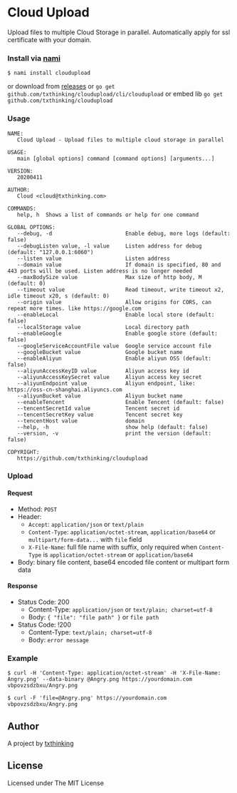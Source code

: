 # Cloud Upload

Upload files to multiple Cloud Storage in parallel. Automatically apply for ssl certificate with your domain.

### Install via [nami](https://github.com/txthinking/nami)

```
$ nami install cloudupload
```

or download from [releases](https://github.com/txthinking/cloudupload/releases) or `go get github.com/txthinking/cloudupload/cli/cloudupload` or embed lib `go get github.com/txthinking/cloudupload`

### Usage

```
NAME:
   Cloud Upload - Upload files to multiple cloud storage in parallel

USAGE:
   main [global options] command [command options] [arguments...]

VERSION:
   20200411

AUTHOR:
   Cloud <cloud@txthinking.com>

COMMANDS:
   help, h  Shows a list of commands or help for one command

GLOBAL OPTIONS:
   --debug, -d                       Enable debug, more logs (default: false)
   --debugListen value, -l value     Listen address for debug (default: "127.0.0.1:6060")
   --listen value                    Listen address
   --domain value                    If domain is specified, 80 and 443 ports will be used. Listen address is no longer needed
   --maxBodySize value               Max size of http body, M (default: 0)
   --timeout value                   Read timeout, write timeout x2, idle timeout x20, s (default: 0)
   --origin value                    Allow origins for CORS, can repeat more times. like https://google.com
   --enableLocal                     Enable local store (default: false)
   --localStorage value              Local directory path
   --enableGoogle                    Enable google store (default: false)
   --googleServiceAccountFile value  Google service account file
   --googleBucket value              Google bucket name
   --enableAliyun                    Enable aliyun OSS (default: false)
   --aliyunAccessKeyID value         Aliyun access key id
   --aliyunAccessKeySecret value     Aliyun access key secret
   --aliyunEndpoint value            Aliyun endpoint, like: https://oss-cn-shanghai.aliyuncs.com
   --aliyunBucket value              Aliyun bucket name
   --enableTencent                   Enable Tencent (default: false)
   --tencentSecretId value           Tencent secret id
   --tencentSecretKey value          Tencent secret key
   --tencentHost value               domain
   --help, -h                        show help (default: false)
   --version, -v                     print the version (default: false)

COPYRIGHT:
   https://github.com/txthinking/cloudupload
```

### Upload

#### Request

-   Method: `POST`
-   Header:
    -   `Accept`: `application/json` or `text/plain`
    -   `Content-Type`: `application/octet-stream`, `application/base64` or `multipart/form-data...` with `file` field
    -   `X-File-Name`: full file name with suffix, only required when `Content-Type` is `application/octet-stream` or `application/base64`
-   Body: binary file content, base64 encoded file content or multipart form data

#### Response

-   Status Code: 200
    -   Content-Type: `application/json` or `text/plain; charset=utf-8`
    -   Body: `{ "file": "file path" }` or `file path`
-   Status Code: !200
    -   Content-Type: `text/plain; charset=utf-8`
    -   Body: `error message`

### Example

    $ curl -H 'Content-Type: application/octet-stream' -H 'X-File-Name: Angry.png' --data-binary @Angry.png https://yourdomain.com
    vbpovzsdzbxu/Angry.png

    $ curl -F 'file=@Angry.png' https://yourdomain.com
    vbpovzsdzbxu/Angry.png

## Author

A project by [txthinking](https://www.txthinking.com)

## License

Licensed under The MIT License
